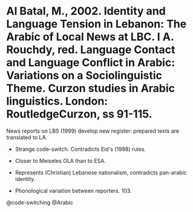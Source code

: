 # Al Batal, M., 2002. Identity and Language Tension in Lebanon: The Arabic of Local News at LBC.  I A. Rouchdy, red. Language Contact and Language Conflict in Arabic: Variations on a Sociolinguistic Theme. Curzon studies in Arabic linguistics. London: RoutledgeCurzon, ss 91-115.

News reports on LBS (1999) develop new register: prepared texts are translated to LA. 

- Strange code-switch. Contradicts Eid's (1988) rules.

- Closer to Meiseles OLA than to ESA.

- Represents (Christian) Lebanese nationalism, contradicts pan-arabic identity.

- Phonological variation between reporters. 103.

@code-switching
@Arabic
